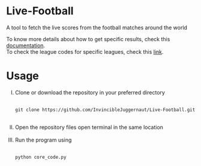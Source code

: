 # Live-Football
A tool to fetch the live scores from the football matches around the world

To know more details about how to get specific results, check this <a href="https://allsportsapi.com/soccer-football-api-documentation">documentation</a>.<br>
To check the league codes for specific leagues, check this <a href="https://allsportsapi.com/soccer-football-api-coverage">link</a>.

<h1>Usage</h1>

<ol type="I">
  <li> Clone or download the repository in your preferred directory</li><br>

  ```
  git clone https://github.com/InvincibleJuggernaut/Live-Football.git
  ```
<br>
  <li> Open the repository files open terminal in the same location</li>
  <br>
  <li> Run the program using</li><br>
  
```
python core_code.py
```
</ol>
